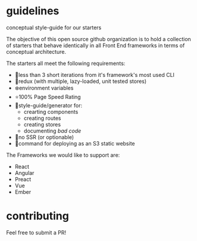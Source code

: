 # guidelines
conceptual style-guide for our starters

The objective of this open source github organization is to hold a collection of starters that behave identically in all Front End frameworks in terms of conceptual architecture.

The starters all meet the following requirements:

- 💆less than 3 short iterations from it's framework's most used CLI
- 💫redux (with multiple, lazy-loaded, unit tested stores)
- ❄️environment variables
- ⭐️100% Page Speed Rating
- 🦉style-guide/generator for:
  - crearting components
  - creating routes
  - creating stores
  - documenting *bad code*
- 🙅no SSR (or optionable)
- 🎅command for deploying as an S3 static website

The Frameworks we would like to support are:
- React
- Angular
- Preact
- Vue
- Ember

# contributing
Feel free to submit a PR!
